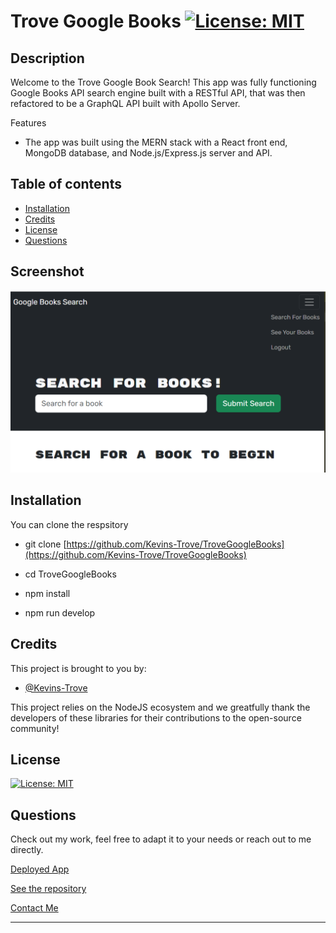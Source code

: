 # Trove Google Books  [![License: MIT](https://img.shields.io/badge/License-MIT-yellow.svg)](https://opensource.org/licenses/MIT) 

## Description 
Welcome to the Trove Google Book Search! This app was fully functioning Google Books API search engine built with a RESTful API, that was then refactored to be a GraphQL API built with Apollo Server. 

Features
 -  The app was built using the MERN stack with a React front end, MongoDB database, and Node.js/Express.js server and API. 

## Table of contents 
- [Installation](#installation)
- [Credits](#credits)
- [License](#license)
- [Questions](#questions) 


## Screenshot
![Screenshot of Trove Google Books](/client/public/screenShot.PNG?raw=true "TroveGoogleBooks")



## Installation 
 You can clone the respsitory 

 - git clone [https://github.com/Kevins-Trove/TroveGoogleBooks](https://github.com/Kevins-Trove/TroveGoogleBooks)

 - cd TroveGoogleBooks

 - npm install

 - npm run develop
 

## Credits 
 This project is brought to you by:
  - [@Kevins-Trove](https://github.com/Kevins-Trove)
  
  This project relies on the NodeJS ecosystem and we greatfully thank the developers of these libraries for their contributions to the open-source community! 

## License 
 [![License: MIT](https://img.shields.io/badge/License-MIT-yellow.svg)](https://opensource.org/licenses/MIT) 

## Questions 

Check out my work, feel free to adapt it to your needs or reach out to me directly.

[Deployed App](https://gentle-island-47908-de4c4ed7e6a6.herokuapp.com/)

[See the repository](https://github.com/Kevins-Trove/TroveGoogleBooks)

[Contact Me](mailto:kevin@kevinstrove.com)

--- 

